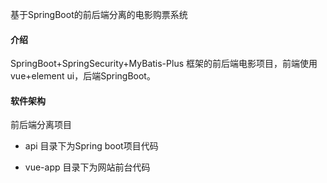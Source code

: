 基于SpringBoot的前后端分离的电影购票系统

#### 介绍
SpringBoot+SpringSecurity+MyBatis-Plus 框架的前后端电影项目，前端使用vue+element ui，后端SpringBoot。


#### 软件架构
前后端分离项目


- api 目录下为Spring boot项目代码

- vue-app 目录下为网站前台代码

